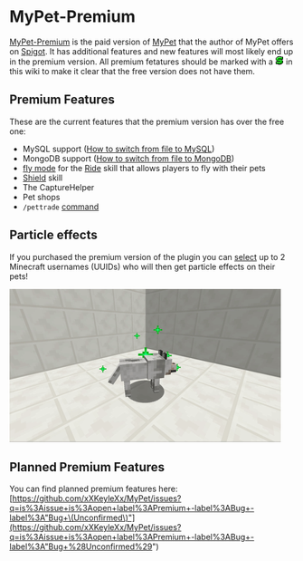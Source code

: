 # MyPet-Premium

[MyPet-Premium](https://www.spigotmc.org/resources/mypet-premium.17566/) is the paid version of [MyPet](https://www.spigotmc.org/resources/mypet.12725/) that the author of MyPet offers on [Spigot](https://www.spigotmc.org/). It has additional features and new features will most likely end up in the premium version. All premium fetatures should be marked with a ![$](.gitbook/assets/premium.gif) in this wiki to make it clear that the free version does not have them.

## Premium Features

These are the current features that the premium version has over the free one:

* MySQL support \([How to switch from file to MySQL](tutorials/how_to_upgrade_from_file_to_mysql.md)\)
* MongoDB support \([How to switch from file to MongoDB](tutorials/how_to_upgrade_from_file_to_mongodb.md)\)
* [fly mode](skills/ride.md#fly-zones) for the [Ride](skills/ride.md) skill that allows players to fly with their pets
* [Shield](skills/shield.md) skill
* The CaptureHelper
* Pet shops
* `/pettrade` [command](setup/commands.md)

## Particle effects

If you purchased the premium version of the plugin you can [select](https://mypet-plugin.de/premium/particles) up to 2 Minecraft usernames \(UUIDs\) who will then get particle effects on their pets!  

![Premium Particles](.gitbook/assets/particles.gif)

## Planned Premium Features

You can find planned premium features here: [https://github.com/xXKeyleXx/MyPet/issues?q=is%3Aissue+is%3Aopen+label%3APremium+-label%3ABug+-label%3A"Bug+\(Unconfirmed\)"](https://github.com/xXKeyleXx/MyPet/issues?q=is%3Aissue+is%3Aopen+label%3APremium+-label%3ABug+-label%3A"Bug+%28Unconfirmed%29")

